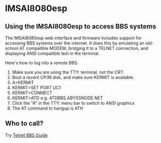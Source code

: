 # IMSAI8080esp

## Using the IMSAI8080esp to access BBS systems

The IMSAI8080esp web interface and firmware includes support for accessing BBS systems over the internet. It does this by emulating an old-school AT compatible MODEM, bridging it to a TELNET connection, and displaying ANSI compatible text in the terminal. 

Here's how to log into a remote BBS.

1. Make sure you are using the TTY: terminal, not the CRT:
2. Boot a recent CP/M disk, and make sure KERMIT is available.
3. A>KERMIT
4. KERMIT>SET PORT UC1
5. KERMIT>CONNECT
6. KERMIT>ATD<NAME OF BBS> e.g. ATDBBS.ABYSSNODE.NET
7. Click the "A" in the TTY: menu bar to switch to ANSI graphics
8. The AT command to hangup is ATH


## Who to call?

Try [Telnet BBS Guide](https://www.telnetbbsguide.com)

